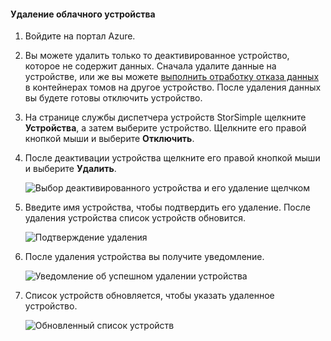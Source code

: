 #### <a name="to-delete-a-cloud-appliance"></a>Удаление облачного устройства

1. Войдите на портал Azure.
2. Вы можете удалить только то деактивированное устройство, которое не содержит данных. Сначала удалите данные на устройстве, или же вы можете [выполнить отработку отказа данных](../articles/storsimple/storsimple-8000-device-failover-cloud-appliance.md) в контейнерах томов на другое устройство. После удаления данных вы будете готовы отключить устройство.
3. На странице службы диспетчера устройств StorSimple щелкните **Устройства**, а затем выберите устройство. Щелкните его правой кнопкой мыши и выберите **Отключить**.
4. После деактивации устройства щелкните его правой кнопкой мыши и выберите **Удалить**.

    ![Выбор деактивированного устройства и его удаление щелчком](./media/storsimple-8000-delete-cloud-appliance/delete-cloud-appliance1.png)

5. Введите имя устройства, чтобы подтвердить его удаление. После удаления устройства список устройств обновится.

    ![Подтверждение удаления](./media/storsimple-8000-delete-cloud-appliance/delete-cloud-appliance2.png)

6. После удаления устройства вы получите уведомление.

    ![Уведомление об успешном удалении устройства](./media/storsimple-8000-delete-cloud-appliance/delete-cloud-appliance4.png)

7. Список устройств обновляется, чтобы указать удаленное устройство.

    ![Обновленный список устройств](./media/storsimple-8000-delete-cloud-appliance/delete-cloud-appliance5.png)
